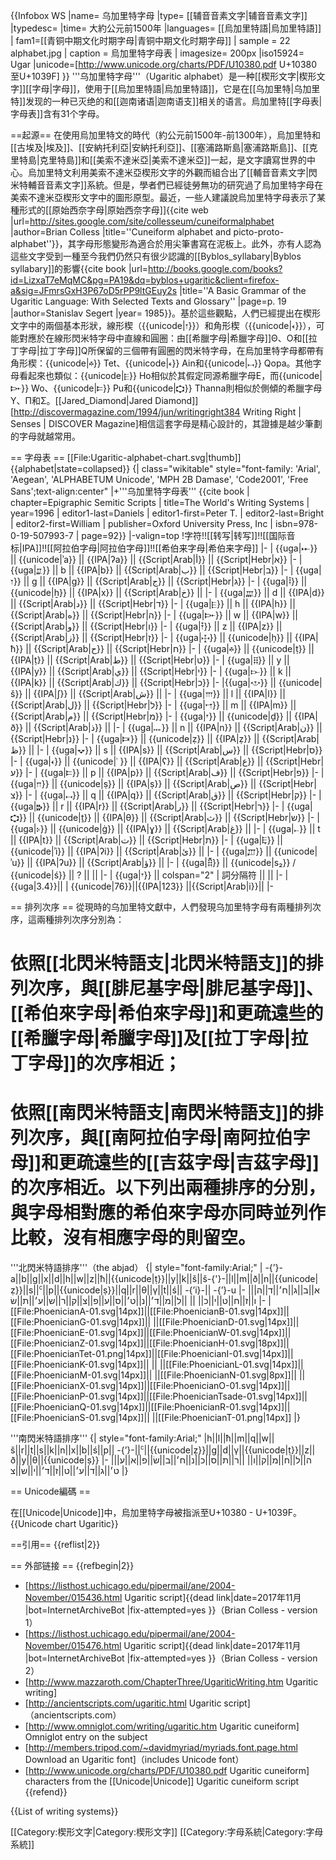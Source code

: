 {{Infobox WS
|name= 乌加里特字母
|type= [[辅音音素文字|辅音音素文字]]
|typedesc=
|time= 大約公元前1500年
|languages= [[烏加里特語|烏加里特語]]
| fam1=[[青铜中期文化时期字母|青铜中期文化时期字母]]
| sample = 22 alphabet.jpg
| caption = 烏加里特字母表
| imagesize= 200px
|iso15924= Ugar
|unicode=[http://www.unicode.org/charts/PDF/U10380.pdf U+10380至U+1039F]
}}
'''乌加里特字母'''（Ugaritic alphabet）是一种[[楔形文字|楔形文字]][[字母|字母]]，使用于[[烏加里特語|烏加里特語]]，它是在[[乌加里特|乌加里特]]发现的一种已灭绝的和[[迦南诸语|迦南语支]]相关的语言。烏加里特[[字母表|字母表]]含有31个字母。

==起源==
在使用烏加里特文的時代（約公元前1500年-前1300年），烏加里特和[[古埃及|埃及]]、[[安納托利亞|安納托利亞]]、[[塞浦路斯島|塞浦路斯島]]、[[克里特島|克里特島]]和[[美索不達米亞|美索不達米亞]]一起，是文字讀寫世界的中心。烏加里特文利用美索不達米亞楔形文字的外觀而組合出了[[輔音音素文字|閃米特輔音音素文字]]系統。但是，學者們已經徒勞無功的研究過了烏加里特字母在美索不達米亞楔形文字中的圖形原型。最近，一些人建議說烏加里特字母表示了某種形式的[[原始西奈字母|原始西奈字母]]<ref name="colless">{{cite web |url=http://sites.google.com/site/collesseum/cuneiformalphabet |author=Brian Colless |title=''Cuneiform alphabet and picto-proto-alphabet''}}</ref>，其字母形態變形為適合於用尖筆書寫在泥板上。此外，亦有人認為這些文字受到一種至今我們仍然只有很少認識的[[Byblos_syllabary|Byblos syllabary]]的影響<ref>{{cite book |url=http://books.google.com/books?id=LizxaT7eMqMC&pg=PA19&dq=byblos+ugaritic&client=firefox-a&sig=JFmrsGxH3P67oD5rPP9ltGEuy2s |title=''A Basic Grammar of the Ugaritic Language: With Selected Texts and Glossary'' |page=p. 19 |author=Stanislav Segert |year= 1985}}</ref>。基於這些觀點，人們已經提出在楔形文字中的兩個基本形狀，線形楔（{{unicode|𐎂}}）和角形楔（{{unicode|𐎓}}），可能對應於在線形閃米特字母中直線和圓圈：由[[希臘字母|希臘字母]]Θ、Ο和[[拉丁字母|拉丁字母]]Q所保留的三個帶有圓圈的閃米特字母，在烏加里特字母都帶有角形楔：{{unicode|𐎉}} Tet、{{unicode|𐎓}} Ain和{{unicode|𐎖}} Qopa。其他字母看起來也類似：{{unicode|𐎅}} Ho相似於其假定同源希臘字母E，而{{unicode|𐎆}} Wo、{{unicode|𐎔}} Pu和{{unicode|𐎘}} Thanna則相似於側傾的希臘字母Y、Π和Σ<ref name="colless" />。[[Jared_Diamond|Jared Diamond]]<ref>[http://discovermagazine.com/1994/jun/writingright384 Writing Right | Senses | DISCOVER Magazine<!--Bot-generated title-->]</ref>相信這套字母是精心設計的，其證據是越少筆劃的字母就越常用。

== 字母表 ==
[[File:Ugaritic-alphabet-chart.svg|thumb]]
{{alphabet|state=collapsed}}
{| class="wikitable" style="font-family: 'Arial', 'Aegean', 'ALPHABETUM Unicode', 'MPH 2B Damase',  'Code2001', 'Free Sans';text-align:center"
|+'''乌加里特字母表'''<ref>
{{cite book
| chapter=Epigraphic Semitic Scripts
| title=The World's Writing Systems
| year=1996
| editor1-last=Daniels | editor1-first=Peter T.
| editor2-last=Bright | editor2-first=William
| publisher=Oxford University Press, Inc
| isbn=978-0-19-507993-7
| page=92}}</ref>
|-valign=top
!字符!![[转写|转写]]!![[国际音标|IPA]]!![[阿拉伯字母|阿拉伯字母]]!![[希伯来字母|希伯来字母]]
|-
| {{uga|𐎀}} 
|| {{unicode|ʾa}} || {{IPA|ʔa}} || {{Script|Arab|أ}} || {{Script|Hebr|א}}
|-
| {{uga|𐎁}} 
|| b || {{IPA|b}} || {{Script|Arab|ب}} || {{Script|Hebr|ב}}
|-
| {{uga|𐎂}} 
|| g || {{IPA|ɡ}} || {{Script|Arab|ج}} || {{Script|Hebr|ג}}
|-
| {{uga|𐎃}} 
|| {{unicode|ẖ}} || {{IPA|x}} || {{Script|Arab|خ}} ||
|-
| {{uga|𐎄}} 
|| d || {{IPA|d}} || {{Script|Arab|د}} || {{Script|Hebr|ד}}
|-
| {{uga|𐎅}} 
|| h || {{IPA|h}} || {{Script|Arab|ه}} || {{Script|Hebr|ה}} 
|-
| {{uga|𐎆}} 
|| w || {{IPA|w}} || {{Script|Arab|و}} || {{Script|Hebr|ו}}
|-
| {{uga|𐎇}} 
|| z || {{IPA|z}} || {{Script|Arab|ز}} || {{Script|Hebr|ז}}
|-
| {{uga|𐎈}} || {{unicode|ḥ}} || {{IPA|ħ}} || {{Script|Arab|ح}} || {{Script|Hebr|ח}} 
|-
| {{uga|𐎉}} 
|| {{unicode|ṭ}} || {{IPA|ṭ}} || {{Script|Arab|ط}} || {{Script|Hebr|ט}}
|-
| {{uga|𐎊}} 
|| y || {{IPA|y}} || {{Script|Arab|ي}} || {{Script|Hebr|י}}
|-
| {{uga|𐎋}} 
|| k || {{IPA|k}} || {{Script|Arab|ك}} || {{Script|Hebr|כ}}
|-
|{{uga|𐎌}} 
|| {{unicode|š}} || {{IPA|ʃ}} || {{Script|Arab|ش}} || 
|-
| {{uga|𐎍}} 
|| l || {{IPA|l}} || {{Script|Arab|ل}} || {{Script|Hebr|ל}}
|-
| {{uga|𐎎}} 
|| m || {{IPA|m}} || {{Script|Arab|م}} || {{Script|Hebr|מ}}
|-
| {{uga|𐎟}} 
|| {{unicode|ḏ}} || {{IPA|ð}} || {{Script|Arab|ذ}} || 
|-
| {{uga|𐎐}} 
|| n || {{IPA|n}} || {{Script|Arab|ن}} || {{Script|Hebr|נ}}
|-
| {{uga|𐎑}} 
|| {{unicode|ẓ}} || {{IPA|ẓ}} || {{Script|Arab|ظ}} || 
|-
| {{uga|𐎒}} 
|| s || {{IPA|s}} || {{Script|Arab|س}} || {{Script|Hebr|ס}}
|-
| {{uga|𐎓}} 
|| {{unicode|ʿ }} || {{IPA|ʕ}} || {{Script|Arab|ع}} || {{Script|Hebr|ע}}
|-
| {{uga|𐎔}} 
|| p || {{IPA|p}} || {{Script|Arab|ف}} || {{Script|Hebr|פ}}
|-
| {{uga|𐎕}} 
|| {{unicode|ṣ}} || {{IPA|ṣ}} || {{Script|Arab|ص}} || {{Script|Hebr|צ}}
|-
| {{uga|𐎖}} 
|| q || {{IPA|q}} || {{Script|Arab|ق}} || {{Script|Hebr|ק}}
|-
| {{uga|𐎗}} 
|| r || {{IPA|r}} || {{Script|Arab|ر}} || {{Script|Hebr|ר}} 
|-
| {{uga|𐎘}} 
|| {{unicode|ṯ}} || {{IPA|θ}} || {{Script|Arab|ث}} || {{Script|Hebr|ש}}
|-
| {{uga|𐎙}} 
|| {{unicode|ġ}} || {{IPA|ɣ}} || {{Script|Arab|غ}} ||
|-
| {{uga|𐎚}} 
|| t || {{IPA|t}} || {{Script|Arab|ت}} || {{Script|Hebr|ת}}
|-
| {{uga|𐎛}} 
|| {{unicode|ʾi}} || {{IPA|ʔi}} || {{Script|Arab|ئ}} || 
|-
| {{uga|𐎜}} 
|| {{unicode|ʾu}} || {{IPA|ʔu}} || {{Script|Arab|ؤ}} ||
|-
| {{uga|𐎝}} 
|| {{unicode|s₂}} / {{unicode|ś}} || ? || || 
|-
| {{uga|𐎟}} || colspan="2" | 詞分隔符 || ||
|-
|  {{uga|3.4}}||
| {{unicode|76}}||{{IPA|123}}
||{{Script|Arab|i}}||
|-

== 排列次序 ==
從現時的乌加里特文獻中，人們發現乌加里特字母有兩種排列次序，這兩種排列次序分別為：
# 依照[[北閃米特語支|北閃米特語支]]的排列次序，與[[腓尼基字母|腓尼基字母]]、[[希伯來字母|希伯來字母]]和更疏遠些的[[希臘字母|希臘字母]]及[[拉丁字母|拉丁字母]]的次序相近；
# 依照[[南閃米特語支|南閃米特語支]]的排列次序，與[[南阿拉伯字母|南阿拉伯字母]]和更疏遠些的[[吉茲字母|吉茲字母]]的次序相近。以下列出兩種排序的分別，與字母相對應的希伯來字母亦同時並列作比較，沒有相應字母的則留空。

'''北閃米特語排序'''（the abjad）
{| style="font-family:Arial;"
| -{’}-a||b||g||x||d||h||w||z||ħ||{{unicode|ṭ}}||y||k||š||š-{'}-||l||m||ð||n||{{unicode|ẓ}}||s||<sup><small>c</small></sup>||p||{{unicode|ṣ}}||q||r||θ||γ||t||ś|| -{’i}-|| -{’}-u
|-
|א||ב||ג||ח׳||ד||ה||ו||ז||ח||ט||י||כ|| || ||ל||מ||ד׳||נ||ט׳||ס||ע||פ||צ||ק||ר||ש||ע׳||ת||שׂ
|-
|[[File:PhoenicianA-01.svg|14px]]||[[File:PhoenicianB-01.svg|14px]]||[[File:PhoenicianG-01.svg|14px]]|| ||[[File:PhoenicianD-01.svg|14px]]||[[File:PhoenicianE-01.svg|14px]]||[[File:PhoenicianW-01.svg|14px]]||[[File:PhoenicianZ-01.svg|14px]]||[[File:PhoenicianH-01.svg|18px]]||[[File:PhoenicianTet-01.png|14px]]||[[File:PhoenicianI-01.svg|14px]]||[[File:PhoenicianK-01.svg|14px]]|| || ||[[File:PhoenicianL-01.svg|14px]]||[[File:PhoenicianM-01.svg|14px]]|| ||[[File:PhoenicianN-01.svg|8px]]|| ||[[File:PhoenicianX-01.svg|14px]]||[[File:PhoenicianO-01.svg|14px]]||[[File:PhoenicianP-01.svg|14px]]||[[File:PhoenicianTsade-01.svg|14px]]||[[File:PhoenicianQ-01.svg|14px]]||[[File:PhoenicianR-01.svg|14px]]||[[File:PhoenicianS-01.svg|14px]]|| ||[[File:PhoenicianT-01.png|14px]]
|}

'''南閃米特語排序'''
{| style="font-family:Arial;"
|h||l||ħ||m||q||w||š||r||t||s||k||n||x||b||ś||p|| -{’}-||<sup><small>c</small></sup>||{{unicode|ẓ}}||g||d||γ||{{unicode|ṭ}}||z||ð||y||θ||{{unicode|ṣ}}
|-
|ה||ל||ח||מ||ק||ו|| ||ר||ת||ס||כ||נ||ח׳||ב||שׂ||פ||א||ע||ט׳||ג||ד||ע׳||ט||ז||ד׳||י||ש||צ
|}

== Unicode編碼 ==

在[[Unicode|Unicode]]中，烏加里特字母被指派至U+10380 - U+1039F。
{{Unicode chart Ugaritic}}

==引用==
{{reflist|2}}

== 外部链接 ==
{{refbegin|2}}
* [https://listhost.uchicago.edu/pipermail/ane/2004-November/015436.html Ugaritic script]{{dead link|date=2017年11月 |bot=InternetArchiveBot |fix-attempted=yes }}（Brian Colless - version 1）
* [https://listhost.uchicago.edu/pipermail/ane/2004-November/015476.html Ugaritic script]{{dead link|date=2017年11月 |bot=InternetArchiveBot |fix-attempted=yes }}（Brian Colless - version 2）
* [http://www.mazzaroth.com/ChapterThree/UgariticWriting.htm Ugaritic writing]
* [http://ancientscripts.com/ugaritic.html Ugaritic script]（ancientscripts.com）
* [http://www.omniglot.com/writing/ugaritic.htm Ugaritic cuneiform] Omniglot entry on the subject
* [http://members.tripod.com/~davidmyriad/myriads.font.page.html Download an Ugaritic font]（includes Unicode font）
* [http://www.unicode.org/charts/PDF/U10380.pdf Ugaritic cuneiform] characters from the [[Unicode|Unicode]] Ugaritic cuneiform script
{{refend}}

{{List of writing systems}}

[[Category:楔形文字|Category:楔形文字]]
[[Category:字母系統|Category:字母系統]]